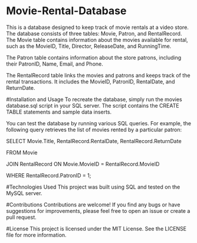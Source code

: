 # Movie-Rental-Database
This is a database designed to keep track of movie rentals at a video store. The database consists of three tables: Movie, Patron, and RentalRecord.
The Movie table contains information about the movies available for rental, such as the MovieID, Title, Director, ReleaseDate, and RunningTime.

The Patron table contains information about the store patrons, including their PatronID, Name, Email, and Phone.

The RentalRecord table links the movies and patrons and keeps track of the rental transactions. It includes the MovieID, PatronID, RentalDate, and ReturnDate.

#Installation and Usage
To recreate the database, simply run the movies database.sql script in your SQL server. The script contains the CREATE TABLE statements and sample data inserts.

You can test the database by running various SQL queries. For example, the following query retrieves the list of movies rented by a particular patron:

SELECT Movie.Title, RentalRecord.RentalDate, RentalRecord.ReturnDate

FROM Movie

JOIN RentalRecord ON Movie.MovieID = RentalRecord.MovieID

WHERE RentalRecord.PatronID = 1;

#Technologies Used
This project was built using SQL and tested on the MySQL server.

#Contributions
Contributions are welcome! If you find any bugs or have suggestions for improvements, please feel free to open an issue or create a pull request.

#License
This project is licensed under the MIT License. See the LICENSE file for more information.
